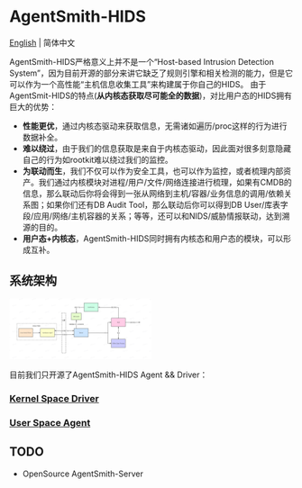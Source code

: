 # AgentSmith-HIDS

[English](README.md) | 简体中文

AgentSmith-HIDS严格意义上并不是一个“Host-based Intrusion Detection System”，因为目前开源的部分来讲它缺乏了规则引擎和相关检测的能力，但是它可以作为一个高性能“主机信息收集工具”来构建属于你自己的HIDS。
由于AgentSmit-HIDS的特点(**从内核态获取尽可能全的数据**)，对比用户态的HIDS拥有巨大的优势：

* **性能更优**，通过内核态驱动来获取信息，无需诸如遍历/proc这样的行为进行数据补全。
* **难以绕过**，由于我们的信息获取是来自于内核态驱动，因此面对很多刻意隐藏自己的行为如rootkit难以绕过我们的监控。
* **为联动而生**，我们不仅可以作为安全工具，也可以作为监控，或者梳理内部资产。我们通过内核模块对进程/用户/文件/网络连接进行梳理，如果有CMDB的信息，那么联动后你将会得到一张从网络到主机/容器/业务信息的调用/依赖关系图；如果你们还有DB Audit Tool，那么联动后你可以得到DB User/库表字段/应用/网络/主机容器的关系；等等，还可以和NIDS/威胁情报联动，达到溯源的目的。
* **用户态+内核态**，AgentSmith-HIDS同时拥有内核态和用户态的模块，可以形成互补。

## 系统架构

<img src="./AgentSmith-HIDS.png" width="50%" height="50%"/>

目前我们只开源了AgentSmith-HIDS Agent && Driver：

### [Kernel Space Driver](https://github.com/bytedance/AgentSmith-HIDS/tree/main/driver)

### [User Space Agent](https://github.com/bytedance/AgentSmith-HIDS/tree/main/agent)

## TODO
* OpenSource AgentSmith-Server